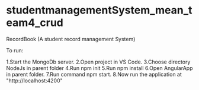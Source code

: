 # studentmanagementSystem_mean_team4_crud
RecordBook (A student record management System)

To run:

1.Start the MongoDb server.
2.Open project in VS Code.
3.Choose directory NodeJs in parent folder
4.Run npm init
5.Run npm install
6.Open AngularApp in parent folder.
7.Run command npm start.
8.Now run the application at "http://localhost:4200"
